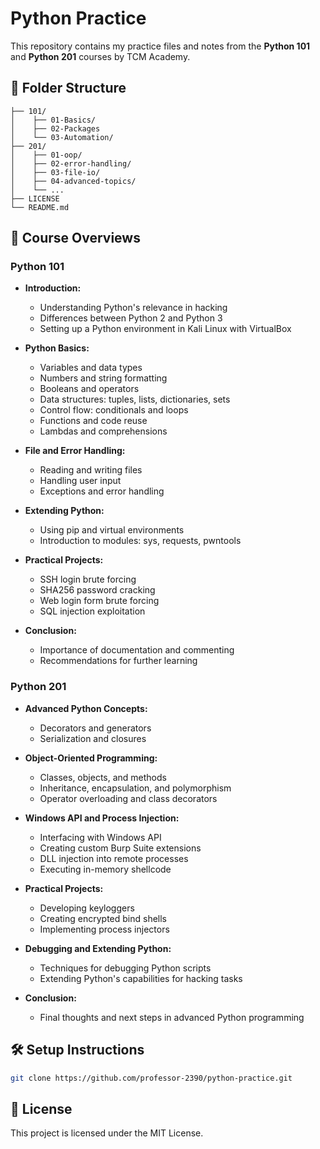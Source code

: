 # Python Practice

This repository contains my practice files and notes from the **Python 101** and **Python 201** courses by TCM Academy.

## 📂 Folder Structure

```plaintext
├── 101/
│    ├── 01-Basics/
│    ├── 02-Packages
│    └── 03-Automation/
├── 201/
│    ├── 01-oop/
│    ├── 02-error-handling/
│    ├── 03-file-io/
│    ├── 04-advanced-topics/
│    └── ...
├── LICENSE
└── README.md
```

## 🐍 Course Overviews

### Python 101

- **Introduction:**
  - Understanding Python's relevance in hacking
  - Differences between Python 2 and Python 3
  - Setting up a Python environment in Kali Linux with VirtualBox

- **Python Basics:**
  - Variables and data types
  - Numbers and string formatting
  - Booleans and operators
  - Data structures: tuples, lists, dictionaries, sets
  - Control flow: conditionals and loops
  - Functions and code reuse
  - Lambdas and comprehensions

- **File and Error Handling:**
  - Reading and writing files
  - Handling user input
  - Exceptions and error handling

- **Extending Python:**
  - Using pip and virtual environments
  - Introduction to modules: sys, requests, pwntools

- **Practical Projects:**
  - SSH login brute forcing
  - SHA256 password cracking
  - Web login form brute forcing
  - SQL injection exploitation

- **Conclusion:**
  - Importance of documentation and commenting
  - Recommendations for further learning


### Python 201

- **Advanced Python Concepts:**
  - Decorators and generators
  - Serialization and closures

- **Object-Oriented Programming:**
  - Classes, objects, and methods
  - Inheritance, encapsulation, and polymorphism
  - Operator overloading and class decorators

- **Windows API and Process Injection:**
  - Interfacing with Windows API
  - Creating custom Burp Suite extensions
  - DLL injection into remote processes
  - Executing in-memory shellcode

- **Practical Projects:**
  - Developing keyloggers
  - Creating encrypted bind shells
  - Implementing process injectors

- **Debugging and Extending Python:**
  - Techniques for debugging Python scripts
  - Extending Python's capabilities for hacking tasks

- **Conclusion:**
  - Final thoughts and next steps in advanced Python programming

## 🛠️ Setup Instructions
   ```bash
   git clone https://github.com/professor-2390/python-practice.git
   ```

## 📄 License

This project is licensed under the MIT License.
